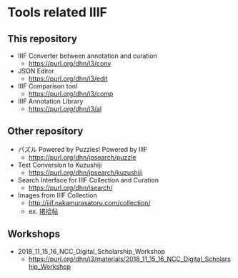 # Tools related IIIF

## This repository
* IIIF Converter between annotation and curation
  * https://purl.org/dhn/i3/conv
* JSON Editor
  * https://purl.org/dhn/i3/edit
* IIIF Comparison tool
  * https://purl.org/dhn/i3/comp
* IIIF Annotation Library
  * https://purl.org/dhn/i3/al
  
## Other repository
* パズル Powered by Puzzles! Powered by IIIF
  * https://purl.org/dhn/jpsearch/puzzle
* Text Conversion to Kuzushiji
  * https://purl.org/dhn/jpsearch/kuzushiji
* Search Interface for IIIF Collection and Curation
  * https://purl.org/dhn/isearch/
* Images from IIIF Collection
  * http://iiif.nakamurasatoru.com/collection/
  * ex. [捃拾帖](http://iiif.nakamurasatoru.com/collection/#/?u=https://archdataset.dl.itc.u-tokyo.ac.jp/collections/tanaka/image/collection.json)
  
## Workshops
* 2018_11_15_16_NCC_Digital_Scholarship_Workshop
  * https://purl.org/dhn/i3/materials/2018_11_15_16_NCC_Digital_Scholarship_Workshop
